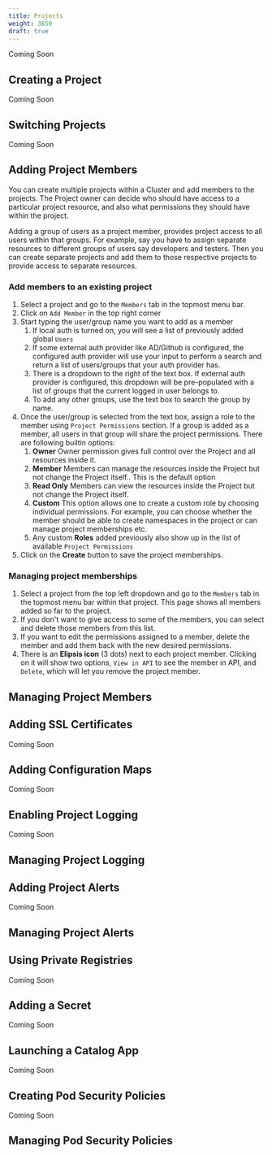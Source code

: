```yaml
---
title: Projects
weight: 3650
draft: true
---
```

Coming Soon

## Creating a Project

Coming Soon

## Switching Projects

Coming Soon

## Adding Project Members

You can create multiple projects within a Cluster and add members to the projects. The Project owner can decide who should have access to a particular project resource, and also what permissions they should have within the project. 

Adding a group of users as a project member, provides project access to all users within that groups. For example, say you have to assign separate resources to different groups of users say developers and testers. Then you can create separate projects and add them to those respective projects to provide access to separate resources.

<h3> Add members to an existing project</h3>

1. Select a project and go to the `Members` tab in the topmost menu bar.
2. Click on `Add Member` in the top right corner
3. Start typing the user/group name you want to add as a member
	1. If local auth is turned on, you will see a list of previously added global `Users`
	2. If some external auth provider like AD/Github is configured, the configured auth provider will use your input to perform a search and return a list of users/groups that your auth provider has.
	3. There is a dropdown to the right of the text box. If external auth provider is configured, this dropdown will be pre-populated with a list of groups that the current logged in user belongs to.  
	4. To add any other groups, use the text box to search the group by name.
4. Once the user/group is selected from the text box, assign a role to the member using `Project Permissions` section.  If a group is added as a member, all users in that group will share the project permissions. 
There are following builtin options:
	1. **Owner**
	Owner permission gives full control over the Project and all resources inside it. 
	2. **Member**
	Members can manage the resources inside the Project but not change the Project itself.. This is the default option
	3. **Read Only**
	Members can view the resources inside the Project but not change the Project itself.
	4. **Custom**
	This option allows one to create a custom role by choosing individual permissions. For example, you can choose whether the member should be able to create namespaces in the project or can manage project memberships etc.
    5. Any custom **Roles** added previously also show up in the list of available `Project Permissions`
5. Click on the **Create** button to save the project memberships.    

<h3> Managing project memberships </h3>

1. Select a project from the top left dropdown and go to the `Members` tab in the topmost menu bar within that project. This page shows all members added so far to the project.
2. If you don't want to give access to some of the members, you can select and delete those members from this list.
3. If you want to edit the permissions assigned to a member, delete the member and add them back with the new desired permissions.
4. There is an **Elipsis icon** (3 dots) next to each project member. Clicking on it will show two options, `View in API` to see the member in API, and `Delete`, which will let you remove the project member.

## Managing Project Members


## Adding SSL Certificates

Coming Soon

## Adding Configuration Maps

Coming Soon

## Enabling Project Logging

Coming Soon

## Managing Project Logging

## Adding Project Alerts

Coming Soon

## Managing Project Alerts

## Using Private Registries

Coming Soon

## Adding a Secret

Coming Soon

## Launching a Catalog App

Coming Soon

## Creating Pod Security Policies

Coming Soon

## Managing Pod Security Policies

